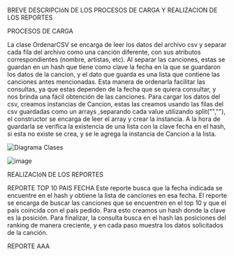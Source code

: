BREVE DESCRIPCIóN DE LOS PROCESOS DE CARGA Y REALIZACION DE LOS REPORTES

PROCESOS DE CARGA

  La clase OrdenarCSV se encarga de leer los datos del archivo csv y separar cada fila del archivo como una canción diferente, con sus atributos correspondientes (nombre, artistas, etc). Al separar las canciones, estas se guardan en un hash que tiene como clave la fecha en la que se guardaron los datos de la cancion, y el dato que guarda es una lista que contiene las canciones antes mencionadas. Esta manera de ordenarla facilitar las consultas, ya que estas dependen de la fecha que se quiera consultar, y nos brinda una fácil obtención de las canciones.
  Para cargar los datos del csv, creamos instancias de Cancion, estas las creamos usando las filas del csv guardadas como un arrays ,separando cada value utilizando split("\",\""), el constructor se encarga de leer el array y crear la instancia.
  A la hora de guardarla se verifica la existencia de una lista con la clave fecha en el hash, si esta no existe se crea, y se le agrega la instancia de Cancion a la lista.


![Diagrama Clases](https://github.com/Barbaspin/repositorio_Previtali_Sosa/assets/169061200/eeb91366-8f95-4b81-9206-59179e8f29a7)

![image](https://github.com/Barbaspin/repositorio_Previtali_Sosa/assets/169061951/c24953a1-f50b-4d5d-b9b2-f8222c3c2b43)

REALIZACIóN DE LOS REPORTES

  REPORTE TOP 10 PAIS FECHA
    Este reporte busca que la fecha indicada se encuentre en el hash y obtiene la lista de canciones en esa fecha. El reporte se encarga de buscar las canciones que se encuentren en el top 10 y que el país coincida con el país pedido. Para esto creamos un hash donde la clave es la posición. Para finalizar, la consulta busca en el hash las posiciones del ranking de manera creciente, y en cada paso muestra los datos solicitados de la canción.

  REPORTE AAA
    
